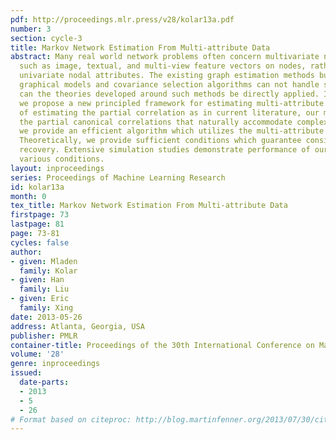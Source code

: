 ```yaml
---
pdf: http://proceedings.mlr.press/v28/kolar13a.pdf
number: 3
section: cycle-3
title: Markov Network Estimation From Multi-attribute Data
abstract: Many real world network problems often concern multivariate nodal attributes
  such as image, textual, and multi-view feature vectors on nodes, rather than simple
  univariate nodal attributes. The existing graph estimation methods built on Gaussian
  graphical models and covariance selection algorithms can not handle such data, neither
  can the theories developed around such methods be directly applied. In this paper,
  we propose a new principled framework for estimating multi-attribute graphs. Instead
  of estimating the partial correlation as in current literature, our method estimates
  the partial canonical correlations that naturally accommodate complex nodal features.  Computationally,
  we provide an efficient algorithm which utilizes the multi-attribute structure.
  Theoretically, we provide sufficient conditions which guarantee consistent graph
  recovery. Extensive simulation studies demonstrate performance of our method under
  various conditions.
layout: inproceedings
series: Proceedings of Machine Learning Research
id: kolar13a
month: 0
tex_title: Markov Network Estimation From Multi-attribute Data
firstpage: 73
lastpage: 81
page: 73-81
cycles: false
author:
- given: Mladen
  family: Kolar
- given: Han
  family: Liu
- given: Eric
  family: Xing
date: 2013-05-26
address: Atlanta, Georgia, USA
publisher: PMLR
container-title: Proceedings of the 30th International Conference on Machine Learning
volume: '28'
genre: inproceedings
issued:
  date-parts:
  - 2013
  - 5
  - 26
# Format based on citeproc: http://blog.martinfenner.org/2013/07/30/citeproc-yaml-for-bibliographies/
---
```

